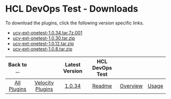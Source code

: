 
# HCL DevOps Test - Downloads

To download the plugins, click the following version specific links.
- [ucv-ext-onetest-1.0.34.tar.7z.001](https://raw.githubusercontent.com/UrbanCode/IBM-UCV-PLUGINS/main/files/ucv-ext-onetest/ucv-ext-onetest-1.0.34.tar.7z.001)
- [ucv-ext-onetest-1.0.30.tar.zip](https://raw.githubusercontent.com/UrbanCode/IBM-UCV-PLUGINS/main/files/ucv-ext-onetest/ucv-ext-onetest-1.0.30.tar.zip)
- [ucv-ext-onetest-1.0.12.tar.zip](https://raw.githubusercontent.com/UrbanCode/IBM-UCV-PLUGINS/main/files/ucv-ext-onetest/ucv-ext-onetest-1.0.12.tar.zip)
- [ucv-ext-onetest-1.0.8.tar.zip](https://raw.githubusercontent.com/UrbanCode/IBM-UCV-PLUGINS/main/files/ucv-ext-onetest/ucv-ext-onetest-1.0.8.tar.zip)

|Back to ...||Latest Version|HCL DevOps Test |||
| :---: | :---: | :---: | :---: | :---: | :---: |
|[All Plugins](../../index.md)|[Velocity Plugins](../README.md)|[1.0.34](https://raw.githubusercontent.com/UrbanCode/IBM-UCV-PLUGINS/main/files/ucv-ext-onetest/ucv-ext-onetest-1.0.34.tar.7z.001)|[Readme](README.md)|[Overview](overview.md)|[Usage](usage.md)|
